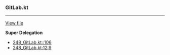 ### GitLab.kt
---
[View file](files/248_GitLab.kt)

**Super Delegation**

 - [248_GitLab.kt::106](files/248_GitLab.kt#L:1)
 - [248_GitLab.kt:12:9](files/248_GitLab.kt#L12)
